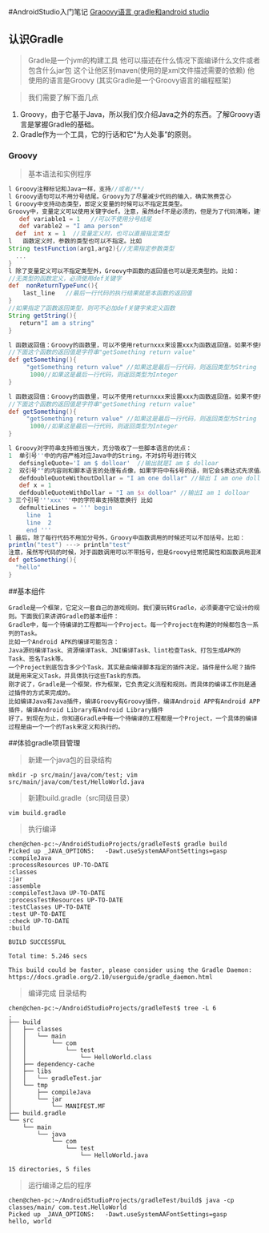 #AndroidStudio入门笔记
<a href="http://blog.csdn.net/innost/article/details/48228651">Graoovy语言  </a>
<a href="http://blog.csdn.net/lincyang/article/details/43853259">gradle和android studio</a>

## 认识Gradle

>  Gradle是一个jvm的构建工具
>  他可以描述在什么情况下面编译什么文件或者包含什么jar包
>  这个让他区别maven(使用的是xml文件描述需要的依赖)
>  他使用的语言是Groovy  (其实Gradle是一个Groovy语言的编程框架)

>我们需要了解下面几点

1. Groovy，由于它基于Java，所以我们仅介绍Java之外的东西。了解Groovy语言是掌握Gradle的基础。
2. Gradle作为一个工具，它的行话和它“为人处事”的原则。

### Groovy

> 基本语法和实例程序

```Groovy
l Groovy注释标记和Java一样，支持//或者/**/  
l Groovy语句可以不用分号结尾。Groovy为了尽量减少代码的输入，确实煞费苦心  
l Groovy中支持动态类型，即定义变量的时候可以不指定其类型。
Groovy中，变量定义可以使用关键字def。注意，虽然def不是必须的，但是为了代码清晰，建议还是使用def关键字  
   def variable1 = 1   //可以不使用分号结尾  
   def varable2 = "I ama person"  
  def  int x = 1  //变量定义时，也可以直接指定类型  
l   函数定义时，参数的类型也可以不指定。比如  
String testFunction(arg1,arg2){//无需指定参数类型  
  ...  
}  
l 除了变量定义可以不指定类型外，Groovy中函数的返回值也可以是无类型的。比如：  
//无类型的函数定义，必须使用def关键字  
def  nonReturnTypeFunc(){  
    last_line   //最后一行代码的执行结果就是本函数的返回值  
}  
//如果指定了函数返回类型，则可不必加def关键字来定义函数  
String getString(){  
   return"I am a string"  
}  
```


```Groovy
l 函数返回值：Groovy的函数里，可以不使用returnxxx来设置xxx为函数返回值。如果不使用return语句的话，则函数里最后一句代码的执行结果被设置成返回值。比如  
//下面这个函数的返回值是字符串"getSomething return value"  
def getSomething(){  
     "getSomething return value" //如果这是最后一行代码，则返回类型为String  
      1000//如果这是最后一行代码，则返回类型为Integer  
}  
```

```Groovy
l 函数返回值：Groovy的函数里，可以不使用returnxxx来设置xxx为函数返回值。如果不使用return语句的话，则函数里最后一句代码的执行结果被设置成返回值。比如  
//下面这个函数的返回值是字符串"getSomething return value"  
def getSomething(){  
     "getSomething return value" //如果这是最后一行代码，则返回类型为String  
      1000//如果这是最后一行代码，则返回类型为Integer  
}  
```

```Groovy
l Groovy对字符串支持相当强大，充分吸收了一些脚本语言的优点：  
1  单引号''中的内容严格对应Java中的String，不对$符号进行转义  
   defsingleQuote='I am $ dolloar'  //输出就是I am $ dolloar  
2  双引号""的内容则和脚本语言的处理有点像，如果字符中有$号的话，则它会$表达式先求值。  
   defdoubleQuoteWithoutDollar = "I am one dollar" //输出 I am one dollar  
   def x = 1  
   defdoubleQuoteWithDollar = "I am $x dolloar" //输出I am 1 dolloar  
3 三个引号'''xxx'''中的字符串支持随意换行 比如  
   defmultieLines = ''' begin  
     line  1  
     line  2  
     end '''  
l 最后，除了每行代码不用加分号外，Groovy中函数调用的时候还可以不加括号。比如：  
println("test") ---> println"test"  
注意，虽然写代码的时候，对于函数调用可以不带括号，但是Groovy经常把属性和函数调用混淆。比如  
def getSomething(){  
  "hello"  
}  
```


##基本组件

```
Gradle是一个框架，它定义一套自己的游戏规则。我们要玩转Gradle，必须要遵守它设计的规则。下面我们来讲讲Gradle的基本组件：
Gradle中，每一个待编译的工程都叫一个Project。每一个Project在构建的时候都包含一系列的Task。
比如一个Android APK的编译可能包含：
Java源码编译Task、资源编译Task、JNI编译Task、lint检查Task、打包生成APK的Task、签名Task等。
一个Project到底包含多少个Task，其实是由编译脚本指定的插件决定。插件是什么呢？插件就是用来定义Task，并具体执行这些Task的东西。
刚才说了，Gradle是一个框架，作为框架，它负责定义流程和规则。而具体的编译工作则是通过插件的方式来完成的。
比如编译Java有Java插件，编译Groovy有Groovy插件，编译Android APP有Android APP插件，编译Android Library有Android Library插件
好了。到现在为止，你知道Gradle中每一个待编译的工程都是一个Project，一个具体的编译过程是由一个一个的Task来定义和执行的。
```

##体验gradle项目管理

>新建一个java包的目录结构

```
mkdir -p src/main/java/com/test; vim src/main/java/com/test/HelloWorld.java
```

> 新建build.gradle（src同级目录）

```
vim build.gradle
```

>执行编译

```
chen@chen-pc:~/AndroidStudioProjects/gradleTest$ gradle build
Picked up _JAVA_OPTIONS:   -Dawt.useSystemAAFontSettings=gasp
:compileJava
:processResources UP-TO-DATE
:classes
:jar
:assemble
:compileTestJava UP-TO-DATE
:processTestResources UP-TO-DATE
:testClasses UP-TO-DATE
:test UP-TO-DATE
:check UP-TO-DATE
:build

BUILD SUCCESSFUL

Total time: 5.246 secs

This build could be faster, please consider using the Gradle Daemon: https://docs.gradle.org/2.10/userguide/gradle_daemon.html
```

> 编译完成 目录结构

```
chen@chen-pc:~/AndroidStudioProjects/gradleTest$ tree -L 6
.
├── build
│   ├── classes
│   │   └── main
│   │       └── com
│   │           └── test
│   │               └── HelloWorld.class
│   ├── dependency-cache
│   ├── libs
│   │   └── gradleTest.jar
│   └── tmp
│       ├── compileJava
│       └── jar
│           └── MANIFEST.MF
├── build.gradle
└── src
    └── main
        └── java
            └── com
                └── test
                    └── HelloWorld.java

15 directories, 5 files

```

> 运行编译之后的程序

```
chen@chen-pc:~/AndroidStudioProjects/gradleTest/build$ java -cp classes/main/ com.test.HelloWorld 
Picked up _JAVA_OPTIONS:   -Dawt.useSystemAAFontSettings=gasp
hello, world
```